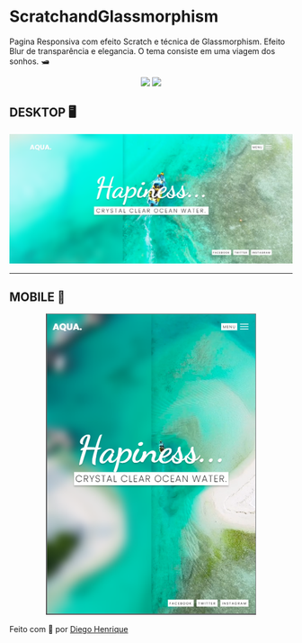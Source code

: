 # ScratchandGlassmorphism
Pagina Responsiva com efeito Scratch e técnica de Glassmorphism. Efeito Blur de transparência e elegancia. O tema consiste em uma viagem dos sonhos. 🛥

<p align=center><img src="https://img.shields.io/badge/Coding-HTML5-orange">
<img src="https://img.shields.io/badge/Coding-CSS3-blue"></p>

## DESKTOP 🖥️
<p align=center><img src="img/Aqua.png"></p>

---
## MOBILE 📲
<p align=center><img src="img/mobile.png"></p>


Feito com 💚 por <a href="https://www.linkedin.com/in/diego-henrique-reports">Diego Henrique</a>